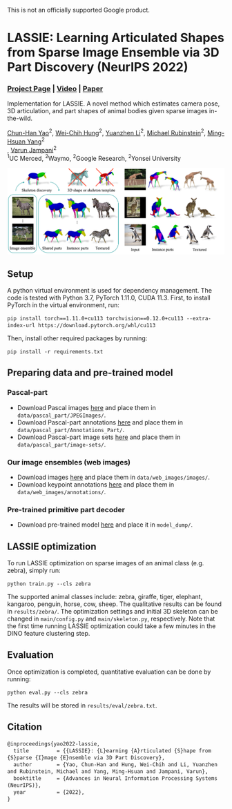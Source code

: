 This is not an officially supported Google product.

# LASSIE: Learning Articulated Shapes from Sparse Image Ensemble via 3D Part Discovery (NeurIPS 2022)
### [Project Page](https://chhankyao.github.io/lassie/) | [Video](https://youtu.be/MhQaHzC4Sn0) | [Paper](https://arxiv.org/abs/2207.03434)

Implementation for LASSIE. A novel method which estimates camera pose, 3D articulation, and part shapes of animal bodies given sparse images in-the-wild.

[Chun-Han Yao](http://people.csail.mit.edu/yzli/)<sup>2</sup>, [Wei-Chih Hung](https://hfslyc.github.io/)<sup>2</sup>, [Yuanzhen Li](http://people.csail.mit.edu/yzli/)<sup>2</sup>, [Michael Rubinstein](http://people.csail.mit.edu/mrub/)<sup>2</sup>, [Ming-Hsuan Yang](http://faculty.ucmerced.edu/mhyang/)<sup>2</sup><br>, [Varun Jampani](https://varunjampani.github.io)<sup>2</sup><br>
<sup>1</sup>UC Merced, <sup>2</sup>Waymo, <sup>2</sup>Google Research, <sup>2</sup>Yonsei University

![](figures/teaser.png)


## Setup

A python virtual environment is used for dependency management. The code is tested with Python 3.7, PyTorch 1.11.0, CUDA 11.3. First, to install PyTorch in the virtual environment, run:

```
pip install torch==1.11.0+cu113 torchvision==0.12.0+cu113 --extra-index-url https://download.pytorch.org/whl/cu113
```

Then, install other required packages by running:

```
pip install -r requirements.txt
```


## Preparing data and pre-trained model

### Pascal-part
* Download Pascal images [here](http://host.robots.ox.ac.uk/pascal/VOC/voc2010/#devkit) and place them in `data/pascal_part/JPEGImages/`.
* Download Pascal-part annotations [here](http://roozbehm.info/pascal-parts/pascal-parts.html) and place them in `data/pascal_part/Annotations_Part/`.
* Download Pascal-part image sets [here](https://www.dropbox.com/s/u39ygf9jhsg46ld/pascal-part.zip?dl=0) and place them in `data/pascal_part/image-sets/`.

### Our image ensembles (web images)
* Download images [here](https://www.dropbox.com/s/0stdv9pawrz19rb/images.zip?dl=0) and place them in `data/web_images/images/`.
* Download keypoint annotations [here](https://www.dropbox.com/s/s5ic5nc6ac5kqe1/annotations.zip?dl=0) and place them in `data/web_images/annotations/`.

### Pre-trained primitive part decoder
* Download pre-trained model [here](https://www.dropbox.com/s/zmgst92vyikpikf/primitive_decoder.pth?dl=0) and place it in `model_dump/`.


## LASSIE optimization

To run LASSIE optimization on sparse images of an animal class (e.g. zebra), simply run:

```
python train.py --cls zebra
```

The supported animal classes include: zebra, giraffe, tiger, elephant, kangaroo, penguin, horse, cow, sheep. The qualitative results can be found in `results/zebra/`. The optimization settings and initial 3D skeleton can be changed in `main/config.py` and `main/skeleton.py`, respectively. Note that the first time running LASSIE optimization could take a few minutes in the DINO feature clustering step.

## Evaluation

Once optimization is completed, quantitative evaluation can be done by running:

```
python eval.py --cls zebra
```

The results will be stored in `results/eval/zebra.txt`.


## Citation

```
@inproceedings{yao2022-lassie,
  title         = {{LASSIE}: {L}earning {A}rticulated {S}hape from {S}parse {I}mage {E}nsemble via 3D Part Discovery},
  author        = {Yao, Chun-Han and Hung, Wei-Chih and Li, Yuanzhen and Rubinstein, Michael and Yang, Ming-Hsuan and Jampani, Varun},
  booktitle     = {Advances in Neural Information Processing Systems (NeurIPS)},
  year          = {2022},
}
```
